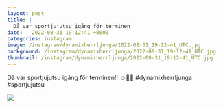 ```yaml
---
layout: post
title: |
  Då var sportjujutsu igång för terminen
date:   2022-08-31 19:12:41 +0000
categories: instagram
image: /instagram/dynamixherrljunga/2022-08-31_19-12-41_UTC.jpg
background: /instagram/dynamixherrljunga/2022-08-31_19-12-41_UTC.jpg
thumbnail: /instagram/dynamixherrljunga/2022-08-31_19-12-41_UTC.jpg
---
```

Då var sportjujutsu igång för terminen!! ☺️🥋💪 #dynamixherrljunga #sportjujutsu



<img src='/www-dynamix-herrljunga/instagram/dynamixherrljunga/2022-08-31_19-12-41_UTC.jpg' class='img-fluid' />
